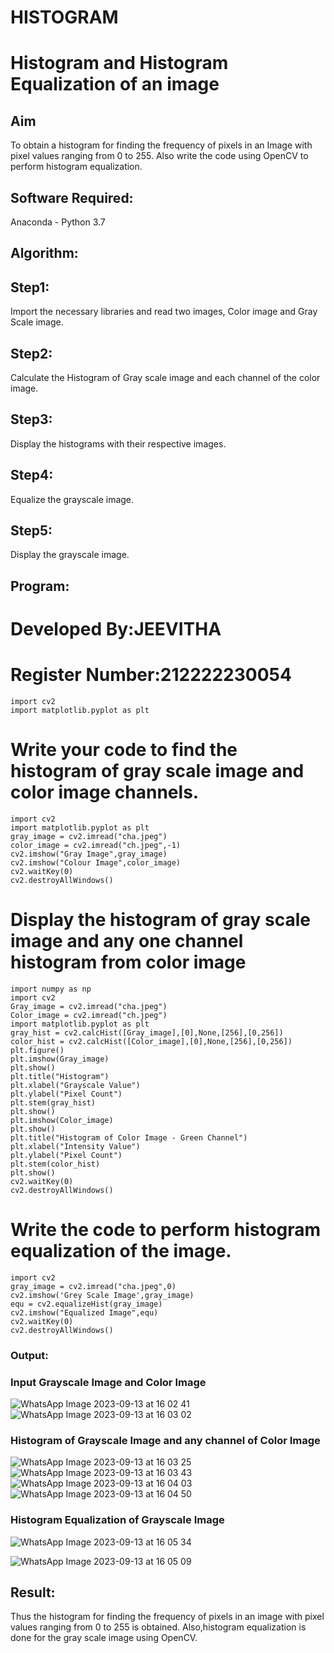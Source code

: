# HISTOGRAM
# Histogram and Histogram Equalization of an image
## Aim
To obtain a histogram for finding the frequency of pixels in an Image with pixel values ranging from 0 to 255. Also write the code using OpenCV to perform histogram equalization.

## Software Required:
Anaconda - Python 3.7

## Algorithm:
## Step1:
Import the necessary libraries and read two images, Color image and Gray Scale image.

## Step2:
Calculate the Histogram of Gray scale image and each channel of the color image.

## Step3:
Display the histograms with their respective images.

## Step4:
Equalize the grayscale image.

## Step5:
Display the grayscale image.

## Program:
# Developed By:JEEVITHA
# Register Number:212222230054
```
import cv2
import matplotlib.pyplot as plt
```
# Write your code to find the histogram of gray scale image and color image channels.
```
import cv2
import matplotlib.pyplot as plt
gray_image = cv2.imread("cha.jpeg")
color_image = cv2.imread("ch.jpeg",-1)
cv2.imshow("Gray Image",gray_image)
cv2.imshow("Colour Image",color_image)
cv2.waitKey(0)
cv2.destroyAllWindows()
```
# Display the histogram of gray scale image and any one channel histogram from color image
```
import numpy as np
import cv2
Gray_image = cv2.imread("cha.jpeg")
Color_image = cv2.imread("ch.jpeg")
import matplotlib.pyplot as plt
gray_hist = cv2.calcHist([Gray_image],[0],None,[256],[0,256])
color_hist = cv2.calcHist([Color_image],[0],None,[256],[0,256])
plt.figure()
plt.imshow(Gray_image)
plt.show()
plt.title("Histogram")
plt.xlabel("Grayscale Value")
plt.ylabel("Pixel Count")
plt.stem(gray_hist)
plt.show()
plt.imshow(Color_image)
plt.show()
plt.title("Histogram of Color Image - Green Channel")
plt.xlabel("Intensity Value")
plt.ylabel("Pixel Count")
plt.stem(color_hist)
plt.show()
cv2.waitKey(0)
cv2.destroyAllWindows()
```
# Write the code to perform histogram equalization of the image. 
```
import cv2
gray_image = cv2.imread("cha.jpeg",0)
cv2.imshow('Grey Scale Image',gray_image)
equ = cv2.equalizeHist(gray_image)
cv2.imshow("Equalized Image",equ)
cv2.waitKey(0)
cv2.destroyAllWindows()
```
### Output:
### Input Grayscale Image and Color Image
![WhatsApp Image 2023-09-13 at 16 02 41](https://github.com/Jeevithaelumalai/HISTOGRAM/assets/118708245/c0722be4-be2c-4350-a1c9-57ca5b9339e2)
![WhatsApp Image 2023-09-13 at 16 03 02](https://github.com/Jeevithaelumalai/HISTOGRAM/assets/118708245/61722ef9-2036-41c8-beda-9dc93baa2e2f)


### Histogram of Grayscale Image and any channel of Color Image
![WhatsApp Image 2023-09-13 at 16 03 25](https://github.com/Jeevithaelumalai/HISTOGRAM/assets/118708245/3bad76d7-f7d1-44bf-896a-9edae7cf9c1a)
![WhatsApp Image 2023-09-13 at 16 03 43](https://github.com/Jeevithaelumalai/HISTOGRAM/assets/118708245/74c6b170-e3da-4a56-a6b2-294ccf02e733)
![WhatsApp Image 2023-09-13 at 16 04 03](https://github.com/Jeevithaelumalai/HISTOGRAM/assets/118708245/b9484f5f-8bbb-4b13-b154-e51e2f3baede)
![WhatsApp Image 2023-09-13 at 16 04 50](https://github.com/Jeevithaelumalai/HISTOGRAM/assets/118708245/9b9f887d-753e-42f3-9937-9e7c6eac061d)


### Histogram Equalization of Grayscale Image
![WhatsApp Image 2023-09-13 at 16 05 34](https://github.com/Jeevithaelumalai/HISTOGRAM/assets/118708245/87de5cd0-7c8c-4af6-ba57-d6366078ebe6)


![WhatsApp Image 2023-09-13 at 16 05 09](https://github.com/Jeevithaelumalai/HISTOGRAM/assets/118708245/8b98da19-8ec5-4312-b03d-15b17e0eaca2)

## Result: 
Thus the histogram for finding the frequency of pixels in an image with pixel values ranging from 0 to 255 is obtained. Also,histogram equalization is done for the gray scale image using OpenCV.
